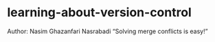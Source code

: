 # learning-about-version-control
Author: Nasim Ghazanfari Nasrabadi
“Solving merge conflicts is easy!”
